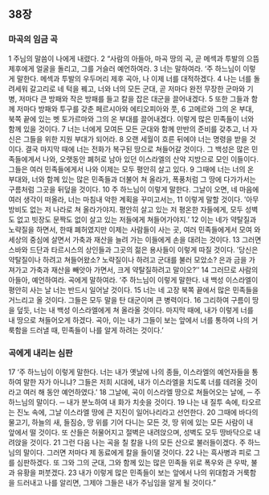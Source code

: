 ## 38장
### 마곡의 임금 곡
1 주님의 말씀이 나에게 내렸다.
2 “사람의 아들아, 마곡 땅의 곡, 곧 메섹과 투발의 으뜸 제후에게 얼굴을 돌리고, 그를 거슬러 예언하여라.
3 너는 말하여라. ‘주 하느님이 이렇게 말한다. 메섹과 투발의 우두머리 제후 곡아, 나 이제 너를 대적하겠다.
4 나는 너를 돌려세워 갈고리로 네 턱을 꿰고, 너와 너의 모든 군대, 곧 저마다 완전 무장한 군마와 기병, 저마다 큰 방패와 작은 방패를 들고 칼을 잡은 대군을 끌어내겠다.
5 또한 그들과 함께 저마다 방패와 투구를 갖춘 페르시아와 에티오피아와 풋,
6 고메르와 그의 온 부대, 북쪽 끝에 있는 벳 토가르마와 그의 온 부대를 끌어내겠다. 이렇게 많은 민족들이 너와 함께 있을 것이다.
7 너는 너에게 모여든 모든 군대와 함께 만반의 준비를 갖추고, 너 자신은 그들을 위한 지원 부대가 되어라.
8 오랜 세월이 흐른 뒤에야 너는 명령을 받을 것이다. 결국 마지막 때에 너는 전화가 복구된 땅으로 쳐들어갈 것이다. 그 백성은 많은 민족들에게서 나와, 오랫동안 폐허로 남아 있던 이스라엘의 산악 지방으로 모인 이들이다. 그들은 여러 민족들에게서 나와 이제는 모두 평안히 살고 있다.
9 그때에 너는 너의 온 부대와, 너와 함께 있는 많은 민족들과 더불어 쳐 올라가, 폭풍처럼 그 땅에 다가가서는 구름처럼 그곳을 뒤덮을 것이다.
10 주 하느님이 이렇게 말한다. 그날이 오면, 네 마음에 여러 생각이 떠올라, 너는 마침내 악한 계획을 꾸미고서는,
11 이렇게 말할 것이다. ′아무 방비도 없는 저 나라로 쳐 올라가야지. 평안히 살고 있는 저 평온한 자들에게, 모두 성벽도 없고 빗장도 문짝도 없이 살고 있는 저들에게 쳐들어가야지.′
12 이는 네가 약탈질과 노략질을 하면서, 한때 폐허였지만 이제는 사람들이 사는 곳, 여러 민족들에게서 모여 와 세상의 중심에 살면서 가축과 재산을 늘려 가는 이들에게 손을 대려는 것이다.
13 그러면 스바와 드단과 타르시스의 상인들과 그곳의 젊은 용사들이 이렇게 따질 것이다. ′당신은 약탈질이나 하려고 쳐들어왔소? 노략질이나 하려고 군대를 불러 모았소? 은과 금을 가져가고 가축과 재산을 빼앗아 가면서, 크게 약탈질하려고 말이오?′’
14 그러므로 사람의 아들아, 예언하여라. 곡에게 말하여라. ‘주 하느님이 이렇게 말한다. 내 백성 이스라엘이 평안히 사는 날 너는 반드시 일어날 것이다.
15 너는 네 고장 북쪽 끝에서 많은 민족들을 거느리고 올 것이다. 그들은 모두 말을 탄 대군이며 큰 병력이다.
16 그리하여 구름이 땅을 덮듯, 너는 내 백성 이스라엘에게 쳐 올라올 것이다. 마지막 때에, 내가 이렇게 너를 내 땅으로 쳐들어오게 하겠다. 곡아, 이는 내가 그들이 보는 앞에서 너를 통하여 나의 거룩함을 드러낼 때, 민족들이 나를 알게 하려는 것이다.’
### 곡에게 내리는 심판
17 ‘주 하느님이 이렇게 말한다. 너는 내가 옛날에 나의 종들, 이스라엘의 예언자들을 통하여 말한 자가 아니냐? 그들은 저희 시대에, 내가 이스라엘을 치도록 너를 데려올 것이라고 여러 해 동안 예언하였다.’
18 그날에, 곡이 이스라엘 땅으로 쳐들어오는 날에, ─ 주 하느님의 말이다. ─ 내가 분노하여 내 화가 치솟을 것이다.
19 나는 내 질투 속에, 타오르는 진노 속에, 그날 이스라엘 땅에 큰 지진이 일어나리라고 선언한다.
20 그때에 바다의 물고기, 하늘의 새, 들짐승, 땅 위를 기어 다니는 모든 것, 땅 위에 있는 모든 사람이 내 앞에서 떨 것이다. 또 산들은 허물어지고 절벽은 내려앉으며, 성벽도 모두 땅바닥으로 내려앉을 것이다.
21 그런 다음 나는 곡을 칠 칼을 나의 모든 산으로 불러들이겠다. 주 하느님의 말이다. 그러면 저마다 제 동료에게 칼을 들이댈 것이다.
22 나는 흑사병과 피로 그를 심판하겠다. 또 그와 그의 군대, 그와 함께 있는 많은 민족들 위로 폭우와 큰 우박, 불과 유황을 퍼붓겠다.
23 내가 이렇게 많은 민족들이 보는 앞에서 나의 위대함과 거룩함을 드러내고 나를 알리면, 그제야 그들은 내가 주님임을 알게 될 것이다.”
